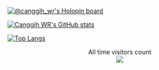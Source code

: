 

<!---
canggihwr/canggihwr is a ✨ special ✨ repository because its `README.md` (this file) appears on your GitHub profile.
You can click the Preview link to take a look at your changes.
--->

[![@canggih_wr's Holopin board](https://holopin.me/canggih_wr)](https://holopin.io/@canggih_wr)

[![Canggih WR's GitHub stats](https://github-readme-stats.vercel.app/api?username=canggihwr&show_icons=true&theme=tokyonight&hide=issues)](https://github.com/canggihwr/github-readme-stats)

[![Top Langs](https://github-readme-stats.vercel.app/api/top-langs/?username=canggihwr&layout=compact&show_icons=true&theme=tokyonight&hide=html)](https://github.com/canggihwr/github-readme-stats)

<p align="center"> 
  All time visitors count<br>
  <img src="https://profile-counter.glitch.me/canggihwr/count.svg" />
</p>


